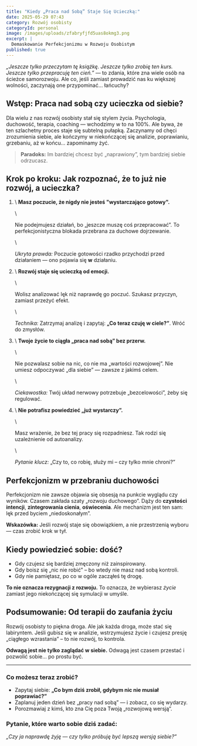 ```yaml
---
title: "Kiedy „Praca nad Sobą” Staje Się Ucieczką:"
date: 2025-05-29 07:43
category: Rozwój osobisty
categoryId: personal
image: /images/uploads/zfabryfjfd5uas8okmg3.png
excerpt: |
  Demaskowanie Perfekcjonizmu w Rozwoju Osobistym
published: true
---
```

<p><em>„Jeszcze tylko przeczytam tę książkę. Jeszcze tylko zrobię ten kurs. Jeszcze tylko przepracuję ten cień.”</em> — to zdania, które zna wiele osób na ścieżce samorozwoju. Ale co, jeśli zamiast prowadzić nas ku większej wolności, zaczynają one przypominać… łańcuchy?</p>



<h2>Wstęp: Praca nad sobą czy ucieczka od siebie?</h2>



<p>Dla wielu z nas rozwój osobisty stał się stylem życia. Psychologia, duchowość, terapia, coaching — wchodzimy w to na 100%. Ale bywa, że ten szlachetny proces staje się subtelną pułapką. Zaczynamy od chęci zrozumienia siebie, ale kończymy w niekończącej się analizie, poprawianiu, grzebaniu, aż w końcu… zapominamy żyć.</p>



<blockquote>

<p><strong>Paradoks:</strong> Im bardziej chcesz być „naprawiony”, tym bardziej siebie odrzucasz.</p>

</blockquote>



<h2>Krok po kroku: Jak rozpoznać, że to już nie rozwój, a ucieczka?</h2>



<ol>

  <li>

\    <strong>Masz poczucie, że nigdy nie jesteś "wystarczająco gotowy".</strong>

\    <p>Nie podejmujesz działań, bo „jeszcze muszę coś przepracować”. To perfekcjonistyczna blokada przebrana za duchowe dojrzewanie.</p>

\    <p><em>Ukryta prawda:</em> Poczucie gotowości rzadko przychodzi przed działaniem — ono pojawia się <strong>w</strong> działaniu.</p>

  </li>

  <li>

\    <strong>Rozwój staje się ucieczką od emocji.</strong>

\    <p>Wolisz analizować lęk niż naprawdę go poczuć. Szukasz przyczyn, zamiast przeżyć efekt.</p>

\    <p><em>Technika:</em> Zatrzymaj analizę i zapytaj: <strong>„Co teraz czuję w ciele?”</strong>. Wróć do zmysłów.</p>

  </li>

  <li>

\    <strong>Twoje życie to ciągła „praca nad sobą” bez przerw.</strong>

\    <p>Nie pozwalasz sobie na nic, co nie ma „wartości rozwojowej”. Nie umiesz odpoczywać „dla siebie” — zawsze z jakimś celem.</p>

\    <p><em>Ciekawostka:</em> Twój układ nerwowy potrzebuje „bezcelowości”, żeby się regulować.</p>

  </li>

  <li>

\    <strong>Nie potrafisz powiedzieć „już wystarczy”.</strong>

\    <p>Masz wrażenie, że bez tej pracy się rozpadniesz. Tak rodzi się uzależnienie od autoanalizy.</p>

\    <p><em>Pytanie klucz:</em> „Czy to, co robię, służy mi – czy tylko mnie chroni?”</p>

  </li>

</ol>



<h2>Perfekcjonizm w przebraniu duchowości</h2>



<p>Perfekcjonizm nie zawsze objawia się obsesją na punkcie wyglądu czy wyników. Czasem zakłada szaty „rozwoju duchowego”. Dąży do <strong>czystości intencji</strong>, <strong>zintegrowania cienia</strong>, <strong>oświecenia</strong>. Ale mechanizm jest ten sam: lęk przed byciem „niedoskonałym”.</p>



<p><strong>Wskazówka:</strong> Jeśli rozwój staje się obowiązkiem, a nie przestrzenią wyboru — czas zrobić krok w tył.</p>



<h2>Kiedy powiedzieć sobie: dość?</h2>



<ul>

  <li>Gdy czujesz się bardziej zmęczony niż zainspirowany.</li>

  <li>Gdy boisz się „nic nie robić” – bo wtedy nie masz nad sobą kontroli.</li>

  <li>Gdy nie pamiętasz, po co w ogóle zacząłeś tę drogę.</li>

</ul>



<p><strong>To nie oznacza rezygnacji z rozwoju.</strong> To oznacza, że wybierasz <em>życie</em> zamiast jego niekończącej się symulacji w umyśle.</p>



<h2>Podsumowanie: Od terapii do zaufania życiu</h2>



<p>Rozwój osobisty to piękna droga. Ale jak każda droga, może stać się labiryntem. Jeśli gubisz się w analizie, wstrzymujesz życie i czujesz presję „ciągłego wzrastania” – to nie rozwój, to kontrola.</p>



<p><strong>Odwagą jest nie tylko zaglądać w siebie.</strong> Odwagą jest czasem przestać i pozwolić sobie… po prostu być.</p>



<hr>



<h3>Co możesz teraz zrobić?</h3>



<ul>

  <li>Zapytaj siebie: <strong>„Co bym dziś zrobił, gdybym nic nie musiał poprawiać?”</strong></li>

  <li>Zaplanuj jeden dzień bez „pracy nad sobą” — i zobacz, co się wydarzy.</li>

  <li>Porozmawiaj z kimś, kto zna Cię poza Twoją „rozwojową wersją”.</li>

</ul>



<h3>Pytanie, które warto sobie dziś zadać:</h3>

<p><em>„Czy ja naprawdę żyję — czy tylko próbuję być lepszą wersją siebie?”</em></p>
